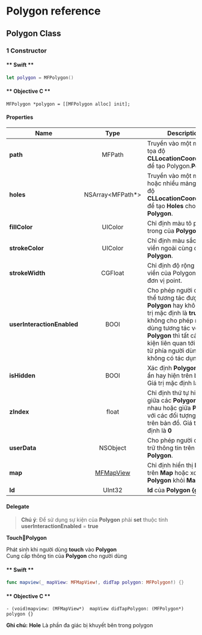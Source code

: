 # Polygon reference

## Polygon Class

### 1 Constructor

<!-- tabs:start -->

#### ** Swift **

```swift 
let polygon = MFPolygon()
```

#### ** Objective C **

```objc 
MFPolygon *polygon = [[MFPolygon alloc] init];
```
<!-- tabs:end -->

#### Properties

| Name                       | Type                | Description                                                                                                                |
|----------------------------|:-------------------:|--------------------------------------------------------------------------------------------------------------------------------------------------------------------------------|
| **path**                   | MFPath                 | Truyền vào một mảng các tọa độ **CLLocationCoordinate2D** để tạo Polygon.**Polygon**.                                   |
| **holes**                  | NSArray<MFPath*>       | Truyền vào một mảng hoặc nhiều mảng các tọa độ **CLLocationCoordinate2D** để tạo **Holes** cho **Polygon**.             |
| **fillColor**              | UIColor                | Chỉ định màu tô phía trong của **Polygon**.                                                                             |
| **strokeColor**            | UIColor                | Chỉ định màu sắc đường viền ngoài cùng của **Polygon**.                                                                 |
| **strokeWidth**            | CGFloat                | Chỉ định độ rộng đường viền của Polygon theo đơn vị point.                                                              |
| **userInteractionEnabled** | BOOl                | Cho phép người dùng có thể tương tác được với **Polygon** hay không. Giá trị mặc định là **true**. Khi không cho phép người dùng tương tác với **Polygon** thì tất cả các sự kiện liên quan tới **Polygon** từ phía người dùng sẽ không có tác dụng.                                                                           |
| **isHidden**               | BOOl                   | Xác định **Polygon** có thể ẩn hay hiện trên bản đồ. Giá trị mặc định là **true**.                                      |
| **zIndex**                 | float                  | Chỉ định thứ tự hiển thị giữa các **Polygon** với nhau hoặc giữa **Polygon** với các đối tượng khác trên bản đồ. Giá trị mặc định là **0**                                                                                                                                                                           |
| **userData**               | NSObject               | Cho phép người dùng lưu trữ thông tin trên **Polygon**.                                                                 |
| **map**                    | [MFMapView](/reference/map?id=MFMapView)              | Chỉ định hiển thị **Polygon** trên **Map** hoặc xoá **Polygon** khỏi **Map**             |
| **Id**                     | UInt32                 | **Id** của **Polygon** **{get}**.                                                                                       |


#### Delegate

  > **Chú ý**: Để sử dụng sự kiện của **Polygon** phải **set** thuộc tính **userInteractionEnabled** = **true**
  
  **TouchPolygon**

  Phát sinh khi người dùng **touch** vào **Polygon**
  </br>Cung cấp thông tin của **Polygon** cho người dùng

  <!-- tabs:start -->

  #### ** Swift **

  ```swift
  func mapview(_ mapView: MFMapView!, didTap polygon: MFPolygon!) {}
  ```

  #### ** Objective C **

  ```objc 
  - (void)mapview: (MFMapView*)  mapView didTapPolygon: (MFPolygon*) polygon {}
  ```

  <!-- tabs:end -->

  **Ghi chú:** **Hole** Là phần đa giác bị khuyết bên trong polygon